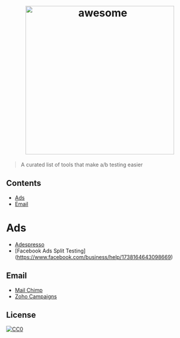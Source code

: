 <h1 align="center">
	<br>
	<img width="400" src="https://cdn.rawgit.com/sindresorhus/awesome/master/media/logo.svg" alt="awesome">
	<br>
</h1>

> A curated list of tools that make a/b testing easier

## Contents

- [Ads](#ads)
- [Email](#email)

# Ads
- [Adespresso](https://adespresso.com/)
- [Facebook Ads Split Testing] (https://www.facebook.com/business/help/1738164643098669)

## Email

- [Mail Chimp](https://mailchimp.com/features/ab-testing/)
- [Zoho Campaigns](https://www.zoho.com/campaigns/ab-testing.html)

## License

[![CC0](http://mirrors.creativecommons.org/presskit/buttons/88x31/svg/cc-zero.svg)](https://creativecommons.org/publicdomain/zero/1.0/)

